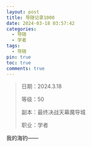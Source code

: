 ```yaml
---
layout: post
title: 导随记录1000
date: 2024-03-18 03:57:42
categories:
  - 导随
  - 学者
tags:
  - 导随
pin: true
toc: true
comments: true
---
```

> 日期：2024.3.18
>
> 等级：50
>
> 副本：最终决战天幕魔导城
>
> 职业：学者

我的海钓——
